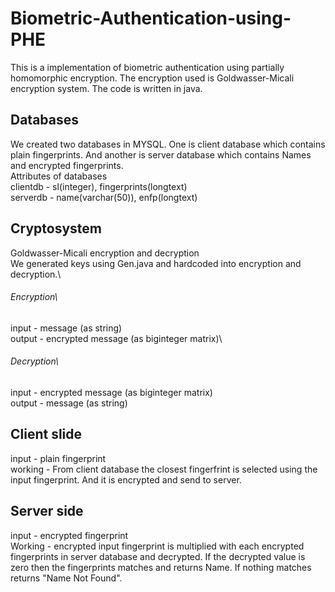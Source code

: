 # Biometric-Authentication-using-PHE

This is a implementation of biometric authentication using partially homomorphic encryption. The encryption used is Goldwasser-Micali encryption system. The code is written in java.

## Databases
We created two databases in MYSQL. One is client database which contains plain fingerprints. And another is server database which contains Names and encrypted fingerprints.\
Attributes of databases\
clientdb - sl(integer), fingerprints(longtext)\
serverdb - name(varchar(50)), enfp(longtext)

## Cryptosystem
Goldwasser-Micali encryption and decryption\
We generated keys using Gen.java and hardcoded into encryption and decryption.\
###### Encryption\
input - message (as string)\
output - encrypted message (as biginteger matrix)\
###### Decryption\
input - encrypted message (as biginteger matrix)\
output - message (as string)

## Client slide 
input - plain fingerprint \
working - From client database the closest fingerfrint is selected using the input fingerprint. And it is encrypted and send to server.

## Server side
input - encrypted fingerprint\
Working - encrypted input fingerprint is multiplied with each encrypted fingerprints in server database and decrypted. If the decrypted value is zero then the fingerprints matches and returns Name. If nothing matches returns "Name Not Found".
